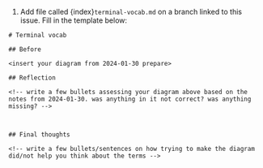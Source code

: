 
1. Add file called {index}`terminal-vocab.md` on a branch linked to this issue.  Fill in the template below: 


```
# Terminal vocab

## Before

<insert your diagram from 2024-01-30 prepare>

## Reflection

<!-- write a few bullets assessing your diagram above based on the notes from 2024-01-30. was anything in it not correct? was anything missing? -->



## Final thoughts

<!-- write a few bullets/sentences on how trying to make the diagram did/not help you think about the terms -->


```